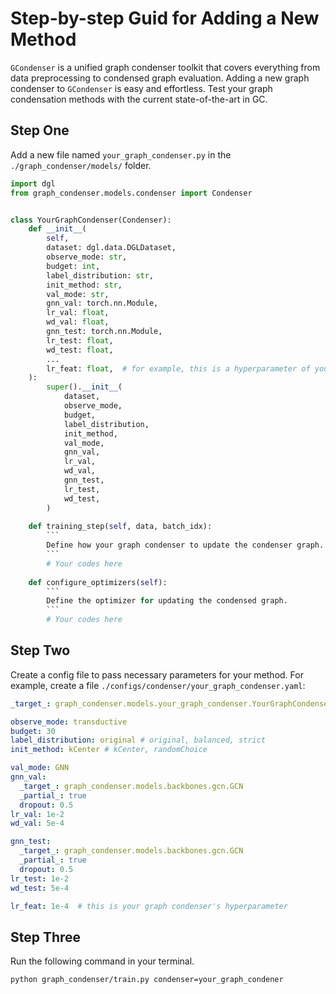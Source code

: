 # Step-by-step Guid for Adding a New Method

`GCondenser` is a unified graph condenser toolkit that covers everything from data preprocessing to condensed graph evaluation. Adding a new graph condenser to `GCondenser` is easy and effortless. Test your graph condensation methods with the current state-of-the-art in GC.

## Step One
Add a new file named `your_graph_condenser.py` in the `./graph_condenser/models/` folder.

```python
import dgl
from graph_condenser.models.condenser import Condenser


class YourGraphCondenser(Condenser):
    def __init__(
        self,
        dataset: dgl.data.DGLDataset,
        observe_mode: str,
        budget: int,
        label_distribution: str,
        init_method: str,
        val_mode: str,
        gnn_val: torch.nn.Module,
        lr_val: float,
        wd_val: float,
        gnn_test: torch.nn.Module,
        lr_test: float,
        wd_test: float,
        ...
        lr_feat: float,  # for example, this is a hyperparameter of your method.
    ):
        super().__init__(
            dataset,
            observe_mode,
            budget,
            label_distribution,
            init_method,
            val_mode,
            gnn_val,
            lr_val,
            wd_val,
            gnn_test,
            lr_test,
            wd_test,
        )
    
    def training_step(self, data, batch_idx):
        ```
        Define how your graph condenser to update the condenser graph.
        ```
        # Your codes here
    
    def configure_optimizers(self):
        ```
        Define the optimizer for updating the condensed graph.
        ```
        # Your codes here
```

## Step Two
Create a config file to pass necessary parameters for your method. For example, create a file `./configs/condenser/your_graph_condenser.yaml`:
```yaml
_target_: graph_condenser.models.your_graph_condenser.YourGraphCondenser

observe_mode: transductive
budget: 30
label_distribution: original # original, balanced, strict
init_method: kCenter # kCenter, randomChoice

val_mode: GNN
gnn_val:
  _target_: graph_condenser.models.backbones.gcn.GCN
  _partial_: true
  dropout: 0.5
lr_val: 1e-2
wd_val: 5e-4

gnn_test:
  _target_: graph_condenser.models.backbones.gcn.GCN
  _partial_: true
  dropout: 0.5
lr_test: 1e-2
wd_test: 5e-4

lr_feat: 1e-4  # this is your graph condenser's hyperparameter
```

## Step Three
Run the following command in your terminal.
```bash
python graph_condenser/train.py condenser=your_graph_condener
```
